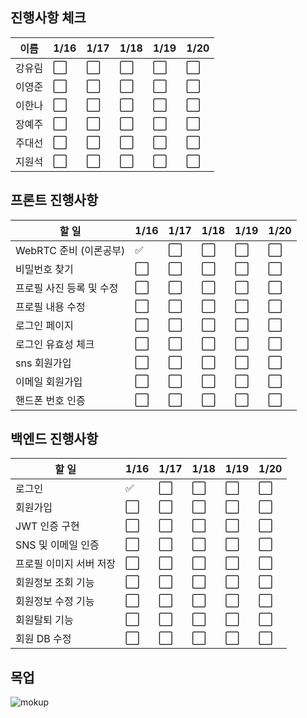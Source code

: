 ## 진행사항 체크

| 이름 | 1/16 | 1/17 | 1/18 | 1/19 | 1/20 |
| --- | --- | --- | --- | --- | --- |
| 강유림 | ⬜ | ⬜ | ⬜ | ⬜ | ⬜ |
| 이영준 | ⬜ | ⬜ | ⬜ | ⬜ | ⬜ |
| 이한나 | ⬜ | ⬜ | ⬜ | ⬜ | ⬜ |
| 장예주 | ⬜ | ⬜ | ⬜ | ⬜ | ⬜ |
| 주대선 | ⬜ | ⬜ | ⬜ | ⬜ | ⬜ |
| 지원석 | ⬜ | ⬜ | ⬜ | ⬜ | ⬜ |

## 프론트 진행사항
| 할 일 | 1/16 | 1/17 | 1/18 | 1/19 | 1/20 |
| --- | --- | --- | --- | --- | --- |
| WebRTC 준비 (이론공부) | ✅ | ⬜ | ⬜ | ⬜ | ⬜ |
| 비밀번호 찾기 | ⬜ | ⬜ | ⬜ | ⬜ | ⬜ |
| 프로필 사진 등록 및 수정 | ⬜ | ⬜ | ⬜ | ⬜ | ⬜ |
| 프로필 내용 수정 | ⬜ | ⬜ | ⬜ | ⬜ | ⬜ |
| 로그인 페이지 | ⬜ | ⬜ | ⬜ | ⬜ | ⬜ |
| 로그인 유효성 체크 | ⬜ | ⬜ | ⬜ | ⬜ | ⬜ |
| sns 회원가입 | ⬜ | ⬜ | ⬜ | ⬜ | ⬜ |
| 이메일 회원가입 | ⬜ | ⬜ | ⬜ | ⬜ | ⬜ |
| 핸드폰 번호 인증 | ⬜ | ⬜ | ⬜ | ⬜ | ⬜ |

## 백엔드 진행사항
| 할 일 | 1/16 | 1/17 | 1/18 | 1/19 | 1/20 |
| --- | --- | --- | --- | --- | --- |
| 로그인  | ✅ | ⬜ | ⬜ | ⬜ | ⬜ |
| 회원가입 | ⬜ | ⬜ | ⬜ | ⬜ | ⬜ |
| JWT 인증 구현 | ⬜ | ⬜ | ⬜ | ⬜ | ⬜ |
| SNS 및 이메일 인증 | ⬜ | ⬜ | ⬜ | ⬜ | ⬜ |
| 프로필 이미지 서버 저장 | ⬜ | ⬜ | ⬜ | ⬜ | ⬜ |
| 회원정보 조회 기능 | ⬜ | ⬜ | ⬜ | ⬜ | ⬜ |
| 회원정보 수정 기능 | ⬜ | ⬜ | ⬜ | ⬜ | ⬜ |
| 회원탈퇴 기능 | ⬜ | ⬜ | ⬜ | ⬜ | ⬜ |
| 회원 DB 수정 | ⬜ | ⬜ | ⬜ | ⬜ | ⬜ |

## 목업
![mokup](/uploads/efe10d866af4bc3557a6f08396d6c77e/mokup.gif)

